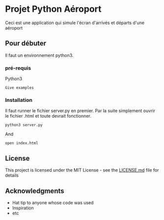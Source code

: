# Projet Python Aéroport

Ceci est une application qui simule l'écran d'arrivés et départs d'une aéroport

## Pour débuter

Il faut un environnement python3.

### pré-requis

Python3

```
Give examples
```

### Installation

Il faut runner le fichier server.py en premier. Par la suite simplement ouvrir le fichier .html et toute devrait fonctionner.


```
python3 server.py
```

And 

```
open index.html
```

## License

This project is licensed under the MIT License - see the [LICENSE.md](LICENSE.md) file for details

## Acknowledgments

* Hat tip to anyone whose code was used
* Inspiration
* etc
